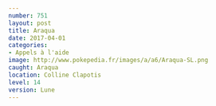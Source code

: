 ```yaml
---
number: 751
layout: post
title: Araqua
date: 2017-04-01
categories:
- Appels à l'aide
image: http://www.pokepedia.fr/images/a/a6/Araqua-SL.png
caught: Araqua
location: Colline Clapotis
level: 14
version: Lune
---
```

